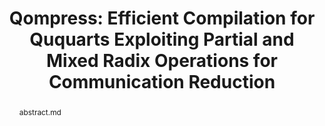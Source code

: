 ---
title: "Qompress: Efficient Compilation for Ququarts Exploiting Partial and Mixed Radix Operations for Communication Reduction"
layout: project
publisher: International Conference on Architectural Support for Programming Languages and Operating Systems (ASPLOS 2023)
image: /assets/img/projects/qompress/mixed-radix.png
abstract: abstract.md
items:
    - name: PDF
      link: /assets/papers/litteken_qompress_2023.pdf
    - name: ACM Digital Library
      link: https://doi.org/10.1145/3575693.3575726
    - name: arXiv
      link: https://arxiv.org/abs/2303.00658
authors:
    - name: "Andrew Litteken"
      link: http://andrewlitteken.com/
      affiliation: University of Chicago
    - name: "Lennart Maximilian Seifert"
      link: https://scholar.google.com/citations?user=k6RYl7kAAAAJ&hl=en&inst=5778974199078678248
      affiliation: University of Chicago
    - name: "Jason D. Chadwick"
      link: https://www.jason-chadwick.com/
      affiliation: University of Chicago
    - name: "Natalia Nottingham"
      link: https://cs.uchicago.edu/people/natalia-nottingham/
      affiliation: University of Chicago
    - name: "Jonathan M. Baker"
      link: https://www.jonathanmarkbaker.com/
      affiliation: University of Chicago
    - name: "Frederic T. Chong"
      link: https://people.cs.uchicago.edu/~ftchong/
      affiliation: University of Chicago
      last: true
figures:
    - file: /assets/img/projects/qompress/02_qudit_gates.png
      caption: 02_qudit_gates.md
    - file: /assets/img/projects/qompress/03_state_evs.png
      caption: 03_state_evs.md
      width: 100%
    - file: /assets/img/projects/qompress/05_cycles.png
      caption: 05_cycles.md
      width: 100%
    - file: /assets/img/projects/qompress/07_combined_strategies.png
      caption: 07_combined_strategies.md
      width: 100%
    - file: /assets/img/projects/qompress/10_combined_strategies.png
      caption: 10_combined_strategies.md
      width: 100%
    - file: /assets/img/projects/qompress/13_eps_hardware.png
      caption: 13_eps_hardware.md
---
